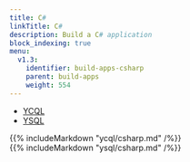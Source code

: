 ```yaml
---
title: C#
linkTitle: C#
description: Build a C# application
block_indexing: true
menu:
  v1.3:
    identifier: build-apps-csharp
    parent: build-apps
    weight: 554
---
```


<ul class="nav nav-tabs nav-tabs-yb">
  <li>
    <a href="#ycql" class="nav-link active" id="ycql-tab" data-toggle="tab" role="tab" aria-controls="ycql" aria-selected="true">
      <i class="icon-cassandra" aria-hidden="true"></i>
      YCQL
    </a>
  </li>
  <li>
    <a href="#ysql" class="nav-link" id="ysql-tab" data-toggle="tab" role="tab" aria-controls="ysql" aria-selected="true">
      <i class="icon-postgres" aria-hidden="true"></i>
      YSQL
    </a>
  </li>
</ul>

<div class="tab-content">
  <div id="ycql" class="tab-pane fade show active" role="tabpanel" aria-labelledby="ycql-tab">
    {{% includeMarkdown "ycql/csharp.md" /%}}
  </div>
  <div id="ysql" class="tab-pane fade show active" role="tabpanel" aria-labelledby="ysql-tab">
    {{% includeMarkdown "ysql/csharp.md" /%}}
  </div>

</div>
